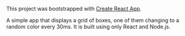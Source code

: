 This project was bootstrapped with [Create React App](https://github.com/facebookincubator/create-react-app).

A simple app that displays a grid of boxes, one of them changing to a random color every 30ms. It is built using only React and Node.js.

